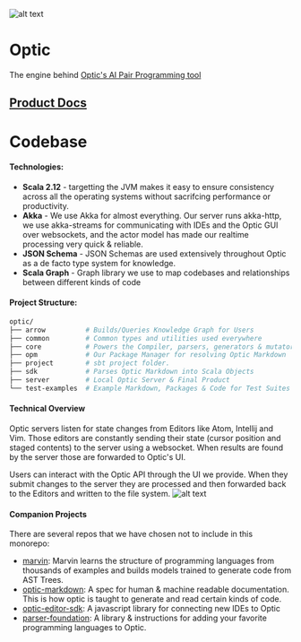 ![alt text](http://useoptic.com/imgs/headerlogo.png "Optic Logo")

# Optic
The engine behind [Optic's AI Pair Programming tool](http://useoptic.com/)

## [Product Docs](http://useoptic.com/docs/#/)

# Codebase

#### Technologies:
* **Scala 2.12** - targetting the JVM makes it easy to ensure consistency across all the operating systems without sacrifcing performance or productivity. 
* **Akka** - We use Akka for almost everything. Our server runs akka-http, we use akka-streams for communicating with IDEs and the Optic GUI over websockets, and the actor model has made our realtime processing very quick & reliable. 
* **JSON Schema** - JSON Schemas are used extensively throughout Optic as a de facto type system for knowledge. 
* **Scala Graph** - Graph library we use to map codebases and relationships between different kinds of code 

#### Project Structure:
```sh
optic/
├── arrow          # Builds/Queries Knowledge Graph for Users
├── common         # Common types and utilities used everywhere 
├── core           # Powers the Compiler, parsers, generators & mutators
├── opm            # Our Package Manager for resolving Optic Markdown
├── project        # sbt project folder. 
├── sdk            # Parses Optic Markdown into Scala Objects
├── server         # Local Optic Server & Final Product
└── test-examples  # Example Markdown, Packages & Code for Test Suites
```
#### Technical Overview 
Optic servers listen for state changes from Editors like Atom, Intellij and Vim. Those editors are constantly sending their state (cursor position and staged contents) to the server using a websocket. When results are found by the server those are forwarded to Optic's UI.

Users can interact with the Optic API through the UI we provide. When they submit changes to the server they are processed and then forwarded back to the Editors and written to the file system.
![alt text](http://useoptic.com/docs/images/system-overview.svg "Optic Logo")

#### Companion Projects 
There are several repos that we have chosen not to include in this monorepo:

* [marvin](https://github.com/opticdev/marvin): Marvin learns the structure of programming languages from thousands of examples and builds models trained to generate code from AST Trees.
* [optic-markdown](https://github.com/opticdev/optic-markdown): A spec for human & machine readable documentation. This is how optic is taught to generate and read certain kinds of code.
* [optic-editor-sdk](https://github.com/opticdev/optic-editor-sdk): A javascript library for connecting new IDEs to Optic
* [parser-foundation](https://github.com/opticdev/parser-foundation): A library & instructions for adding your favorite programming languages to Optic.
